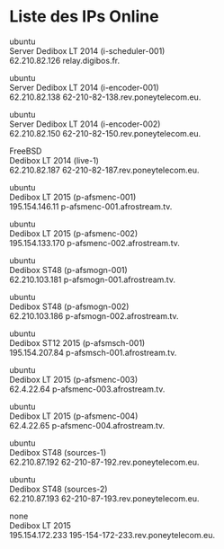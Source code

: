 # Liste des IPs Online

ubuntu  
Server Dedibox LT 2014 (i-scheduler-001)  
62.210.82.126 relay.digibos.fr.  

ubuntu  
Server Dedibox LT 2014 (i-encoder-001)  
62.210.82.138 	62-210-82-138.rev.poneytelecom.eu.  

ubuntu  
Server Dedibox LT 2014 (i-encoder-002)  
62.210.82.150 	62-210-82-150.rev.poneytelecom.eu.  

FreeBSD  
Dedibox LT 2014 (live-1)  
62.210.82.187 	62-210-82-187.rev.poneytelecom.eu.  

ubuntu  
Dedibox LT 2015 (p-afsmenc-001)  
195.154.146.11 	p-afsmenc-001.afrostream.tv.  

ubuntu  
Dedibox LT 2015 (p-afsmenc-002)  
195.154.133.170 	p-afsmenc-002.afrostream.tv.  

ubuntu  
Dedibox ST48 (p-afsmogn-001)  
62.210.103.181 	p-afsmogn-001.afrostream.tv.  

ubuntu  
Dedibox ST48 (p-afsmogn-002)  
62.210.103.186 	p-afsmogn-002.afrostream.tv.  

ubuntu  
Dedibox ST12 2015 (p-afsmsch-001)  
195.154.207.84 	p-afsmsch-001.afrostream.tv.  

ubuntu  
Dedibox LT 2015 (p-afsmenc-003)  
62.4.22.64 	p-afsmenc-003.afrostream.tv.  

ubuntu  
Dedibox LT 2015 (p-afsmenc-004)  
62.4.22.65 	p-afsmenc-004.afrostream.tv.  

ubuntu  
Dedibox ST48 (sources-1)  
62.210.87.192 	62-210-87-192.rev.poneytelecom.eu.  

ubuntu  
Dedibox ST48 (sources-2)  
62.210.87.193 	62-210-87-193.rev.poneytelecom.eu.  

none  
Dedibox LT 2015  
195.154.172.233 	195-154-172-233.rev.poneytelecom.eu.  
